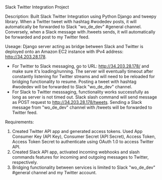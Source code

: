 Slack Twitter Integration Project

Description:
Built Slack Twitter Integration using Python Django and tweepy library. When a Twitter tweet with hashtag #wodedev posts, it will automatically be forwarded to Slack "wo_de_dev" #general channel. Conversely, when a Slack message with /tweets sends, it will automatically be forwarded and post to my Twitter feed.

Useage:
Django server acting as bridge between Slack and Twitter is deployed onto an Amazon EC2 instance with IPv4 address: http://34.203.28.178.
- For Twitter to Slack messaging, go to URL: http://34.203.28.178/ and make sure it's loading/running. The server will eventually timeout after constantly listening for Twitter streams and will need to be reloaded for bridging functionality to resume. Posting a tweet with hashtag #wodedev will be forwarded to Slack "wo_de_dev" channel.
- For Slack to Twitter messsaging, functionality works successfully as long as server is not timed out. Slack slash command will send message as POST request to http://34.203.28.178/tweets. Sending a Slack message from "wo_de_dev" channel with /tweets will be forwarded to Twitter feed.

Requirements:
1. Created Twitter API app and generated access tokens. Used App Consumer Key (API Key), Consumer Secret (API Secret), Access Token, Access Token Secret to authenticate using OAuth 1.0 to access Twitter API.
2. Created Slack API app, activated incoming webhooks and slash commands features for incoming and outgoing messages to Twitter, respectively.
3. Bridging functionality between services is limited to Slack "wo_de_dev" #general channel and my Twitter account.


